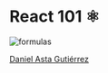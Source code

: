 <!-- classes: title -->

# React 101 ⚛️

![formulas](https://external-content.duckduckgo.com/iu/?u=https%3A%2F%2Fmedia.giphy.com%2Fmedia%2Fne3xrYlWtQFtC%2Fgiphy.gif&f=1&nofb=1)

[Daniel Asta Gutiérrez](https://dastasoft.com)
